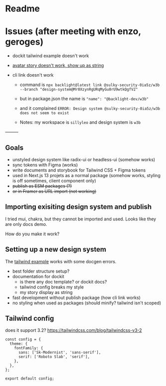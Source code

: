 # Readme

# Issues (after meeting with enzo, geroges)

- dockit tailwind example doesn't work
- [avatar story doesn't work, show up as string](https://studio.backlight.dev/edit/xRXzm1XdJMvuvB1JFVqF/avatar/index.stories.ts?p=stories&branch=design-system@Mr0XzynRgURqMyGu0rU9wtkQgfV2)
- cli link doesn't work

  - command is `npx backlight@latest link @sulky-security-0ia5z/w3b --branch "design-system@Mr0XzynRgURqMyGu0rU9wtkQgfV2"`
  - but in package.json the name is `"name": "@backlight-dev/w3b"`

  - and it complained `ERROR: Design system @sulky-security-0ia5z/w3b does not seem to exist`
  - Notes: my workspace is `sillyleo` and design system is `w3b`

———

## Goals

- unstyled design system like radix-ui or headless-ui (somehow works)
- sync tokens with Figma (works)
- write documents and storybook for Tailwind CSS + Figma tokens
- used in Next.js 13 projets as a normal package (somehow works, styling is off sometimes, client component only)
- ~~publish as ESM packages (?)~~
- ~~or in Framer as URL import (not working)~~

## Importing exisiting design system and publish

I tried mui, chakra, but they cannot be imported and used. Looks like they are only docs demo.

How do you make it work?

## Setting up a new design system

The [tailwind example](https://studio.backlight.dev/edit/bfzeo1pWt4DALHCDRGhV/menu/?p=doc) works with some docgen errors.

- best folder structure setup?
- documentation for dockit
  - is there any doc template? or dockit docs?
  - tailwind config breaks my style
  - my story display as string
- fast development without publish package (how cli link works)
- no styling when used as packages (should minify? tailwind isn't scoped)

## Tailwind config

does it support 3.2? https://tailwindcss.com/blog/tailwindcss-v3-2

```
const config = {
  theme: {
    fontFamily: {
      sans: ['Sk-Modernist', 'sans-serif'],
      serif: ['Roboto Slab', 'serif'],
    },
  },
};

export default config;
```
